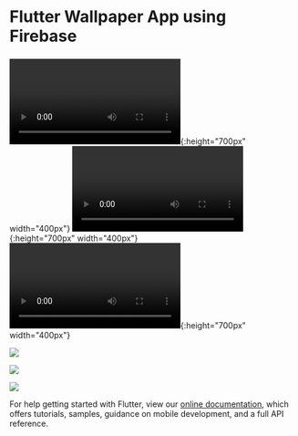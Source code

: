 # Flutter Wallpaper App using Firebase



###     


![test image size](/GIF/gif1.mp4){:height="700px" width="400px"} ![test image size](/GIF/GIF2.mp4){:height="700px" width="400px"} ![test image size](/GIF/GIF3.mp4){:height="700px" width="400px"}


![](https://im3.ezgif.com/tmp/ezgif-3-b874c21862ca.gif)



![](https://im3.ezgif.com/tmp/ezgif-3-80eab8943f49.gif)  




![](https://im3.ezgif.com/tmp/ezgif-3-b874c21862ca.gif)  




        

For help getting started with Flutter, view our
[online documentation](https://flutter.dev/docs), which offers tutorials,
samples, guidance on mobile development, and a full API reference.
